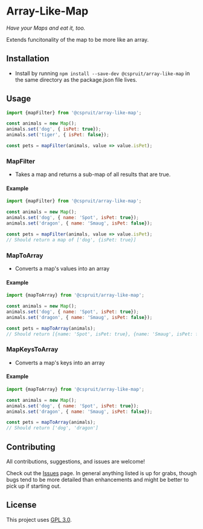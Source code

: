 # Array-Like-Map
_Have your Maps and eat it, too._

Extends funcitonality of the map to be more like an array. 


## Installation

- Install by running ```npm install --save-dev @cspruit/array-like-map``` in the same directory as the package.json file lives.

## Usage

```javascript
import {mapFilter} from '@cspruit/array-like-map';

const animals = new Map();
animals.set('dog', { isPet: true});
animals.set('tiger', { isPet: false});

const pets = mapFilter(animals, value => value.isPet);
```

### MapFilter
- Takes a map and returns a sub-map of all results that are true.

#### Example
```javascript
import {mapFilter} from '@cspruit/array-like-map';

const animals = new Map();
animals.set('dog', { name: 'Spot', isPet: true});
animals.set('dragon', { name: 'Smaug', isPet: false});

const pets = mapFilter(animals, value => value.isPet);
// Should return a map of ['dog', {isPet: true}]
```

### MapToArray
- Converts a map's values into an array

#### Example
```javascript
import {mapToArray} from '@cspruit/array-like-map';

const animals = new Map();
animals.set('dog', { name: 'Spot', isPet: true});
animals.set('dragon', { name: 'Smaug', isPet: false});

const pets = mapToArray(animals);
// Should return [{name: 'Spot', isPet: true}, {name: 'Smaug', isPet: false}]
```

### MapKeysToArray
- Converts a map's keys into an array

#### Example
```javascript
import {mapToArray} from '@cspruit/array-like-map';

const animals = new Map();
animals.set('dog', { name: 'Spot', isPet: true});
animals.set('dragon', { name: 'Smaug', isPet: false});

const pets = mapToArray(animals);
// Should return ['dog', 'dragon']
```

## Contributing
All contributions, suggestions, and issues are welcome!

Check out the [Issues](https://github.com/CassandraSpruit/Array-Like-Map/issues) page. In general anything listed is up for grabs, though bugs tend to be more detailed than enhancements and might be better to pick up if starting out.

## License
This project uses [GPL 3.0](https://github.com/CassandraSpruit/Array-Like-Map/blob/master/LICENSE).